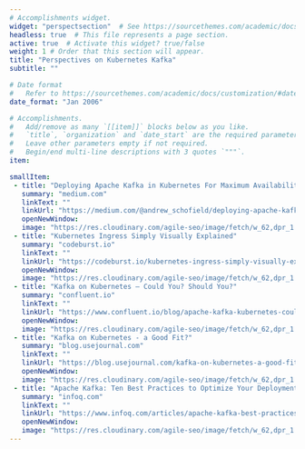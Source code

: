 ```yaml
---
# Accomplishments widget.
widget: "perspectsection"  # See https://sourcethemes.com/academic/docs/page-builder/
headless: true  # This file represents a page section.
active: true  # Activate this widget? true/false
weight: 1 # Order that this section will appear.
title: "Perspectives on Kubernetes Kafka"
subtitle: ""

# Date format
#   Refer to https://sourcethemes.com/academic/docs/customization/#date-format
date_format: "Jan 2006"

# Accomplishments.
#   Add/remove as many `[[item]]` blocks below as you like.
#   `title`, `organization` and `date_start` are the required parameters.
#   Leave other parameters empty if not required.
#   Begin/end multi-line descriptions with 3 quotes `"""`.
item:

smallItem: 
 - title: "Deploying Apache Kafka in Kubernetes For Maximum Availability"
   summary: "medium.com"
   linkText: ""
   linkUrl: "https://medium.com/@andrew_schofield/deploying-apache-kafka-in-kubernetes-for-maximum-availability-bee61fbbcd2a"
   openNewWindow: 
   image: "https://res.cloudinary.com/agile-seo/image/fetch/w_62,dpr_1.0,d_blank_am8gzx.png/https%3A%2F%2Flogo.clearbit.com%2Fmedium.com%3Fsize%3D250"
 - title: "Kubernetes Ingress Simply Visually Explained"
   summary: "codeburst.io"
   linkText: ""
   linkUrl: "https://codeburst.io/kubernetes-ingress-simply-visually-explained-d9cad44e4419"
   openNewWindow: 
   image: "https://res.cloudinary.com/agile-seo/image/fetch/w_62,dpr_1.0,d_blank_am8gzx.png/https%3A%2F%2Flogo.clearbit.com%2Fcodeburst.io%3Fsize%3D250"
 - title: "Kafka on Kubernetes – Could You? Should You?"
   summary: "confluent.io"
   linkText: ""
   linkUrl: "https://www.confluent.io/blog/apache-kafka-kubernetes-could-you-should-you"
   openNewWindow: 
   image: "https://res.cloudinary.com/agile-seo/image/fetch/w_62,dpr_1.0,d_blank_am8gzx.png/https%3A%2F%2Flogo.clearbit.com%2Fconfluent.io%3Fsize%3D250"
 - title: "Kafka on Kubernetes - a Good Fit?"
   summary: "blog.usejournal.com"
   linkText: ""
   linkUrl: "https://blog.usejournal.com/kafka-on-kubernetes-a-good-fit-95251da55837"
   openNewWindow: 
   image: "https://res.cloudinary.com/agile-seo/image/fetch/w_62,dpr_1.0,d_blank_am8gzx.png/https%3A%2F%2Flogo.clearbit.com%2Fblog.usejournal.com%3Fsize%3D250"
 - title: "Apache Kafka: Ten Best Practices to Optimize Your Deployment"
   summary: "infoq.com"
   linkText: ""
   linkUrl: "https://www.infoq.com/articles/apache-kafka-best-practices-to-optimize-your-deployment/"
   openNewWindow: 
   image: "https://res.cloudinary.com/agile-seo/image/fetch/w_62,dpr_1.0,d_blank_am8gzx.png/https%3A%2F%2Flogo.clearbit.com%2Finfoq.com%3Fsize%3D250"
---
```


    